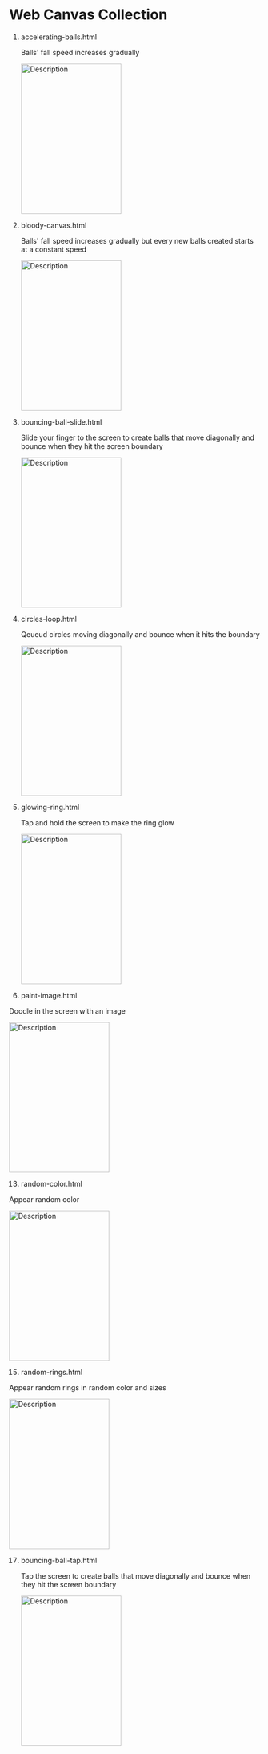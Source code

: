 # Web Canvas Collection

1. accelerating-balls.html
   
   Balls' fall speed increases gradually
   
   <img src="https://github.com/user-attachments/assets/c94dc4ed-e718-4fd6-b3ca-5f66e4040595" alt="Description" width="200" height="300">
   
3. bloody-canvas.html
   
   Balls' fall speed increases gradually but every new balls created starts at a constant speed
   
   <img src="https://github.com/user-attachments/assets/c81f7682-77d1-46d1-83ac-5013e0b95fe0" alt="Description" width="200" height="300">
   
5. bouncing-ball-slide.html
   
   Slide your finger to the screen to create balls that move diagonally and bounce when they hit the screen boundary
   
   <img src="https://github.com/user-attachments/assets/127b7555-a111-409a-80c2-7ac7d64b1e3a" alt="Description" width="200" height="300">
   
7. circles-loop.html
   
   Qeueud circles moving diagonally and bounce when it hits the boundary
   
   <img src="https://github.com/user-attachments/assets/ee56a3db-f221-4f69-b685-18da26b779d3" alt="Description" width="200" height="300">
   
9. glowing-ring.html
    
   Tap and hold the screen to make the ring glow
   
   <img src="https://github.com/user-attachments/assets/71f6784c-aa6e-42b6-a991-ba71a1e187be" alt="Description" width="200" height="300">
    
11. paint-image.html
    
   Doodle in the screen with an image
   
   <img src="https://github.com/user-attachments/assets/f9e7009d-20b1-4af2-9bc2-3f081718b581" alt="Description" width="200" height="300">
    
13. random-color.html
    
   Appear random color
   
   <img src="https://github.com/user-attachments/assets/95e768a6-4382-427a-9fe3-10ffda0bddc2" alt="Description" width="200" height="300">
    
15. random-rings.html
    
   Appear random rings in random color and sizes
   
   <img src="https://github.com/user-attachments/assets/02c0e196-5924-40bc-8914-869d3f53d3f8" alt="Description" width="200" height="300">
    
17. bouncing-ball-tap.html
    
    Tap the screen to create balls that move diagonally and bounce when they hit the screen boundary
    
    <img src="https://github.com/user-attachments/assets/7e31145f-6951-46ea-b28d-962609159344" alt="Description" width="200" height="300">
    
